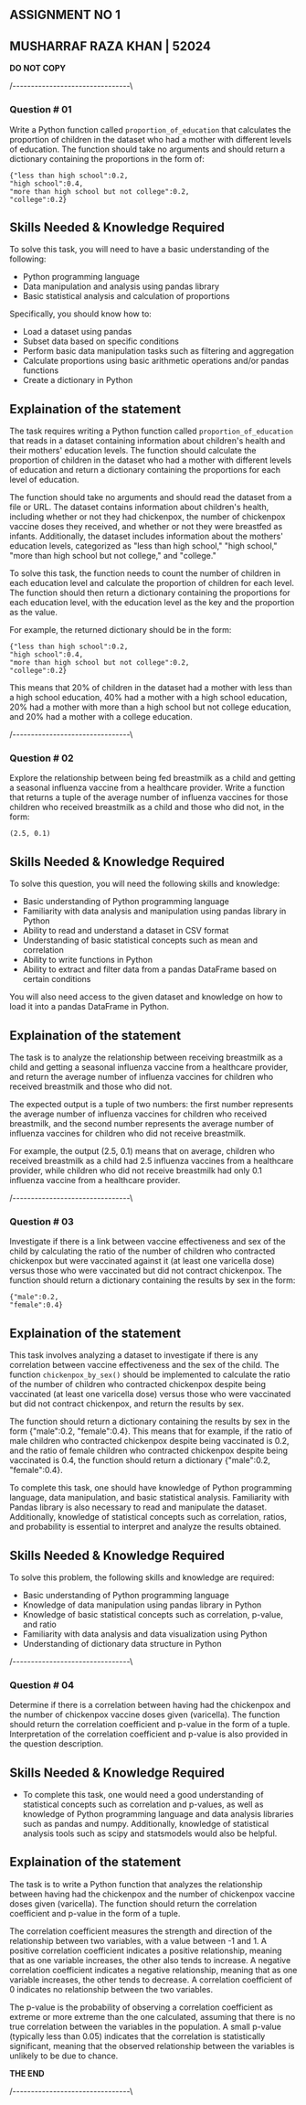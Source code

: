 ## ASSIGNMENT NO 1

## MUSHARRAF RAZA KHAN | 52024

**DO NOT COPY**

/--------------------------------\

### Question # 01

Write a Python function called `proportion_of_education` that calculates the proportion of children in the dataset who had a mother with different levels of education. The function should take no arguments and should return a dictionary containing the proportions in the form of:

```
{"less than high school":0.2,
"high school":0.4,
"more than high school but not college":0.2,
"college":0.2}
```
## Skills Needed & Knowledge Required
To solve this task, you will need to have a basic understanding of the following:
- Python programming language
- Data manipulation and analysis using pandas library
- Basic statistical analysis and calculation of proportions

Specifically, you should know how to:
- Load a dataset using pandas
- Subset data based on specific conditions
- Perform basic data manipulation tasks such as filtering and aggregation
- Calculate proportions using basic arithmetic operations and/or pandas functions
- Create a dictionary in Python

## Explaination of the statement

The task requires writing a Python function called `proportion_of_education` that reads in a dataset containing information about children's health and their mothers' education levels. The function should calculate the proportion of children in the dataset who had a mother with different levels of education and return a dictionary containing the proportions for each level of education.

The function should take no arguments and should read the dataset from a file or URL. The dataset contains information about children's health, including whether or not they had chickenpox, the number of chickenpox vaccine doses they received, and whether or not they were breastfed as infants. Additionally, the dataset includes information about the mothers' education levels, categorized as "less than high school," "high school," "more than high school but not college," and "college."

To solve this task, the function needs to count the number of children in each education level and calculate the proportion of children for each level. The function should then return a dictionary containing the proportions for each education level, with the education level as the key and the proportion as the value.

For example, the returned dictionary should be in the form:
```
{"less than high school":0.2,
"high school":0.4,
"more than high school but not college":0.2,
"college":0.2}
```
This means that 20% of children in the dataset had a mother with less than a high school education, 40% had a mother with a high school education, 20% had a mother with more than a high school but not college education, and 20% had a mother with a college education.

/--------------------------------\

### Question  # 02

Explore the relationship between being fed breastmilk as a child and getting a seasonal influenza vaccine from a healthcare provider. Write a function that returns a tuple of the average number of influenza vaccines for those children who received breastmilk as a child and those who did not, in the form:

```
(2.5, 0.1)
```
## Skills Needed & Knowledge Required 

To solve this question, you will need the following skills and knowledge:

- Basic understanding of Python programming language
- Familiarity with data analysis and manipulation using pandas library in Python
- Ability to read and understand a dataset in CSV format
- Understanding of basic statistical concepts such as mean and correlation
- Ability to write functions in Python
- Ability to extract and filter data from a pandas DataFrame based on certain conditions

You will also need access to the given dataset and knowledge on how to load it into a pandas DataFrame in Python.

## Explaination of the statement

The task is to analyze the relationship between receiving breastmilk as a child and getting a seasonal influenza vaccine from a healthcare provider, and return the average number of influenza vaccines for children who received breastmilk and those who did not. 

The expected output is a tuple of two numbers: the first number represents the average number of influenza vaccines for children who received breastmilk, and the second number represents the average number of influenza vaccines for children who did not receive breastmilk. 

For example, the output (2.5, 0.1) means that on average, children who received breastmilk as a child had 2.5 influenza vaccines from a healthcare provider, while children who did not receive breastmilk had only 0.1 influenza vaccine from a healthcare provider.

/--------------------------------\


### Question # 03

Investigate if there is a link between vaccine effectiveness and sex of the child by calculating the ratio of the number of children who contracted chickenpox but were vaccinated against it (at least one varicella dose) versus those who were vaccinated but did not contract chickenpox. The function should return a dictionary containing the results by sex in the form:

```
{"male":0.2,
"female":0.4}
```
## Explaination of the statement
This task involves analyzing a dataset to investigate if there is any correlation between vaccine effectiveness and the sex of the child. The function `chickenpox_by_sex()` should be implemented to calculate the ratio of the number of children who contracted chickenpox despite being vaccinated (at least one varicella dose) versus those who were vaccinated but did not contract chickenpox, and return the results by sex. 

The function should return a dictionary containing the results by sex in the form {"male":0.2, "female":0.4}. This means that for example, if the ratio of male children who contracted chickenpox despite being vaccinated is 0.2, and the ratio of female children who contracted chickenpox despite being vaccinated is 0.4, the function should return a dictionary {"male":0.2, "female":0.4}. 

To complete this task, one should have knowledge of Python programming language, data manipulation, and basic statistical analysis. Familiarity with Pandas library is also necessary to read and manipulate the dataset. Additionally, knowledge of statistical concepts such as correlation, ratios, and probability is essential to interpret and analyze the results obtained.


## Skills Needed & Knowledge Required
To solve this problem, the following skills and knowledge are required:
- Basic understanding of Python programming language
- Knowledge of data manipulation using pandas library in Python
- Knowledge of basic statistical concepts such as correlation, p-value, and ratio
- Familiarity with data analysis and data visualization using Python
- Understanding of dictionary data structure in Python

/--------------------------------\

### Question # 04

Determine if there is a correlation between having had the chickenpox and the number of chickenpox vaccine doses given (varicella). The function should return the correlation coefficient and p-value in the form of a tuple. Interpretation of the correlation coefficient and p-value is also provided in the question description.

## Skills Needed & Knowledge Required
- To complete this task, one would need a good understanding of statistical concepts such as correlation and p-values, as well as knowledge of Python programming language and data analysis libraries such as pandas and numpy. Additionally, knowledge of statistical analysis tools such as scipy and statsmodels would also be helpful.

## Explaination of the statement
The task is to write a Python function that analyzes the relationship between having had the chickenpox and the number of chickenpox vaccine doses given (varicella). The function should return the correlation coefficient and p-value in the form of a tuple.

The correlation coefficient measures the strength and direction of the relationship between two variables, with a value between -1 and 1. A positive correlation coefficient indicates a positive relationship, meaning that as one variable increases, the other also tends to increase. A negative correlation coefficient indicates a negative relationship, meaning that as one variable increases, the other tends to decrease. A correlation coefficient of 0 indicates no relationship between the two variables.

The p-value is the probability of observing a correlation coefficient as extreme or more extreme than the one calculated, assuming that there is no true correlation between the variables in the population. A small p-value (typically less than 0.05) indicates that the correlation is statistically significant, meaning that the observed relationship between the variables is unlikely to be due to chance.

**THE END**

/--------------------------------\

